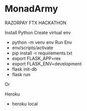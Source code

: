 # MonadArmy
RAZORPAY FTX HACKATHON 

Install Python
Create virtual env
- python -m venv env
Run Env
- env/scripts/activate
- pip install -r requirements.txt
- export FLASK_APP=rex
- export FLASK_ENV=development
- flask init-db
- flask run

Or

Heroku
- heroku local